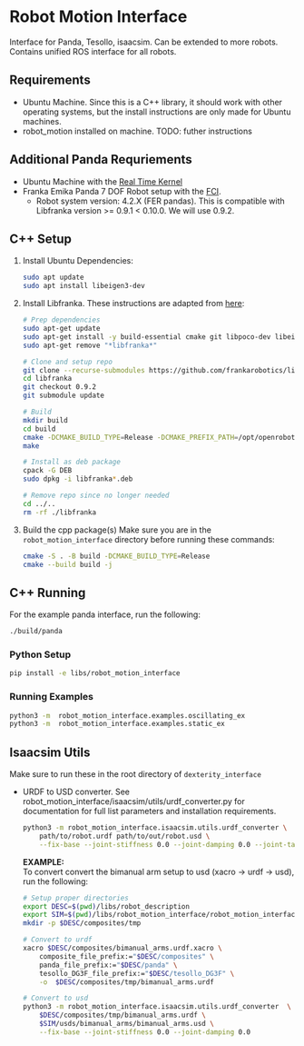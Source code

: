 # Robot Motion Interface
Interface for Panda, Tesollo, isaacsim. Can be extended to more robots. Contains unified ROS interface for all robots.

## Requirements
* Ubuntu Machine. Since this is a C++ library, it should work with other operating systems, but the install instructions are only made for Ubuntu machines.
* robot_motion installed on machine. TODO: futher instructions

## Additional Panda Requriements
* Ubuntu Machine with the [Real Time Kernel](https://frankaemika.github.io/docs/installation_linux.html#setting-up-the-real-time-kernel)
* Franka Emika Panda 7 DOF Robot setup with the [FCI](https://frankaemika.github.io/docs/getting_started.html).
	* Robot system version: 4.2.X (FER pandas). This is compatible with Libfranka version >= 0.9.1 < 0.10.0. We will use 0.9.2.

## C++ Setup
1. Install Ubuntu Dependencies:
    ```bash
    sudo apt update
    sudo apt install libeigen3-dev
    ```
2. Install Libfranka. These instructions are adapted from [here](https://github.com/frankarobotics/libfranka):
    ```bash
    # Prep dependencies
    sudo apt-get update
    sudo apt-get install -y build-essential cmake git libpoco-dev libeigen3-dev libfmt-dev
    sudo apt-get remove "*libfranka*"

    # Clone and setup repo
    git clone --recurse-submodules https://github.com/frankarobotics/libfranka.git
    cd libfranka
    git checkout 0.9.2
    git submodule update

    # Build
    mkdir build
    cd build
    cmake -DCMAKE_BUILD_TYPE=Release -DCMAKE_PREFIX_PATH=/opt/openrobots/lib/cmake -DBUILD_TESTS=OFF ..
    make

    # Install as deb package
    cpack -G DEB
    sudo dpkg -i libfranka*.deb

    # Remove repo since no longer needed
    cd ../..
    rm -rf ./libfranka
    ```
3. Build the cpp package(s)
    Make sure you are in the `robot_motion_interface` directory before running these commands:
    ```bash
    cmake -S . -B build -DCMAKE_BUILD_TYPE=Release
    cmake --build build -j
    ```

## C++ Running
For the example panda interface, run the following:
```bash
./build/panda
```


### Python Setup
```bash
pip install -e libs/robot_motion_interface
```

### Running Examples
```bash
python3 -m  robot_motion_interface.examples.oscillating_ex
python3 -m  robot_motion_interface.examples.static_ex
```

## Isaacsim Utils
Make sure to run these in the root directory of `dexterity_interface`

* URDF to USD converter. See robot_motion_interface/isaacsim/utils/urdf_converter.py for documentation for full list parameters and installation requirements.

    ```bash
    python3 -m robot_motion_interface.isaacsim.utils.urdf_converter \
        path/to/robot.urdf path/to/out/robot.usd \
        --fix-base --joint-stiffness 0.0 --joint-damping 0.0 --joint-target-type none 
    ```

    **EXAMPLE:** <br>
    To convert convert the bimanual arm setup to usd (xacro -> urdf -> usd), run the following: 
    ```bash
    # Setup proper directories
    export DESC=$(pwd)/libs/robot_description
    export SIM=$(pwd)/libs/robot_motion_interface/robot_motion_interface_py/src/robot_motion_interface/isaacsim
    mkdir -p $DESC/composites/tmp

    # Convert to urdf
    xacro $DESC/composites/bimanual_arms.urdf.xacro \
        composite_file_prefix:="$DESC/composites" \
        panda_file_prefix:="$DESC/panda" \
        tesollo_DG3F_file_prefix:="$DESC/tesollo_DG3F" \
        -o  $DESC/composites/tmp/bimanual_arms.urdf

    # Convert to usd
    python3 -m robot_motion_interface.isaacsim.utils.urdf_converter  \
        $DESC/composites/tmp/bimanual_arms.urdf \
        $SIM/usds/bimanual_arms/bimanual_arms.usd \
        --fix-base --joint-stiffness 0.0 --joint-damping 0.0
    ```

